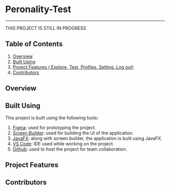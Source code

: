 # Peronality-Test
-------------------
THIS PROJECT IS STILL IN PROGRESS

## Table of Contents  
1. [Overview](#overview) 
2. [Built Using](#builtUsing)
3. [Project Features ( Explore, Test, Profiles, Setting, Log out)](#projectFeatures)
4. [Contributors](#contributors)
 
<a name="overview"/>

## Overview 

<a name="builtUsing"/>

## Built Using

This project is built using the following tools:
    
1. [Figma](https://www.figma.com/): used for prototyping the project.
2. [Screen Builder](https://www.oracle.com/java/technologies/javase/javafxscenebuilder-info.html): used for building the UI of the application.
3. [JavaFX](https://openjfx.io/): along with screen builder, the application is built using JavaFX.  
4. [VS Code](https://code.visualstudio.com/): IDE used while working on the project.
5. [Github](https://github.com/): used to host the project for team collaboration.

<a name="projectFeatures"/>

## Project Features

<a name="contributors"/>

## Contributors

